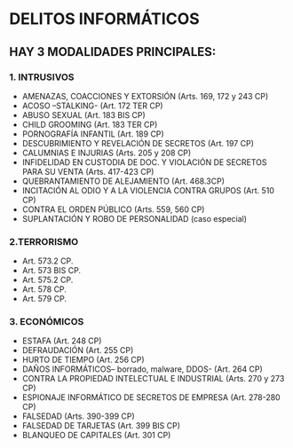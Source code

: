 # DELITOS INFORMÁTICOS

## HAY 3 MODALIDADES PRINCIPALES:

### 1. INTRUSIVOS
- AMENAZAS, COACCIONES Y EXTORSIÓN (Arts. 169, 172 y 243 CP)
- ACOSO –STALKING- (Art. 172 TER CP)
- ABUSO SEXUAL (Art. 183 BIS CP)
- CHILD GROOMING (Art. 183 TER CP)
- PORNOGRAFÍA INFANTIL (Art. 189 CP)
- DESCUBRIMIENTO Y REVELACIÓN DE SECRETOS (Art. 197 CP)
- CALUMNIAS E INJURIAS (Arts. 205 y 208 CP)
- INFIDELIDAD EN CUSTODIA DE DOC. Y VIOLACIÓN DE SECRETOS PARA SU VENTA (Arts. 417-423 CP)
- QUEBRANTAMIENTO DE ALEJAMIENTO (Art. 468.3CP)
- INCITACIÓN AL ODIO Y A LA VIOLENCIA CONTRA GRUPOS (Art. 510 CP)
- CONTRA EL ORDEN PÚBLICO (Arts. 559, 560 CP)
- SUPLANTACIÓN Y ROBO DE PERSONALIDAD (caso especial)

### 2.TERRORISMO
- Art. 573.2 CP.
- Art. 573 BIS CP.
- Art. 575.2 CP.
- Art. 578 CP.
- Art. 579 CP.

### 3. ECONÓMICOS
- ESTAFA (Art. 248 CP)
- DEFRAUDACIÓN (Art. 255 CP)
- HURTO DE TIEMPO (Art. 256 CP)
- DAÑOS INFORMÁTICOS– borrado, malware, DDOS- (Art. 264 CP)
- CONTRA LA PROPIEDAD INTELECTUAL E INDUSTRIAL (Arts. 270 y 273 CP)
- ESPIONAJE INFORMÁTICO DE SECRETOS DE EMPRESA (Art. 278-280 CP)
- FALSEDAD (Arts. 390-399 CP)
- FALSEDAD DE TARJETAS (Art. 399 BIS CP)
- BLANQUEO DE CAPITALES (Art. 301 CP)
